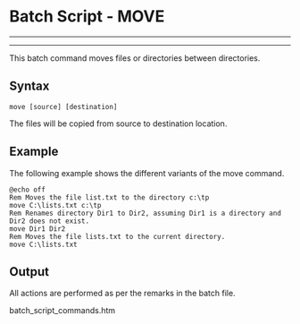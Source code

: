 # Batch Script - MOVE

---



---

This batch command moves files or directories between directories.

## Syntax

```
move [source] [destination]
```

The files will be copied from source to destination location.

## Example

The following example shows the different variants of the move command.

```
@echo off
Rem Moves the file list.txt to the directory c:\tp
move C:\lists.txt c:\tp
Rem Renames directory Dir1 to Dir2, assuming Dir1 is a directory and Dir2 does not exist. 
move Dir1 Dir2
Rem Moves the file lists.txt to the current directory.
move C:\lists.txt
```

## Output

All actions are performed as per the remarks in the batch file.

batch\_script\_commands.htm

